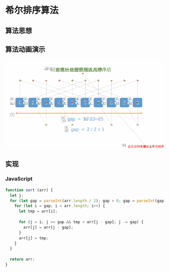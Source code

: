 # 希尔排序算法

## 算法思想



## 算法动画演示

![](/assets/希尔排序.gif)

## 实现

### JavaScript

```js
function sort (arr) {
  let j;
  for (let gap = parseInt(arr.length / 2); gap > 0; gap = parseInt(gap / 2)) {
    for (let i = gap; i < arr.length; i++) {
      let tmp = arr[i];

      for (j = i; j >= gap && tmp < arr[j - gap]; j -= gap) {
        arr[j] = arr[j - gap];
      }
      arr[j] = tmp;
    }
  }

  return arr;
}
```




